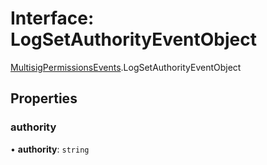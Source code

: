# Interface: LogSetAuthorityEventObject

[MultisigPermissionsEvents](../modules/MultisigPermissionsEvents.md).LogSetAuthorityEventObject

## Properties

### authority

• **authority**: `string`
